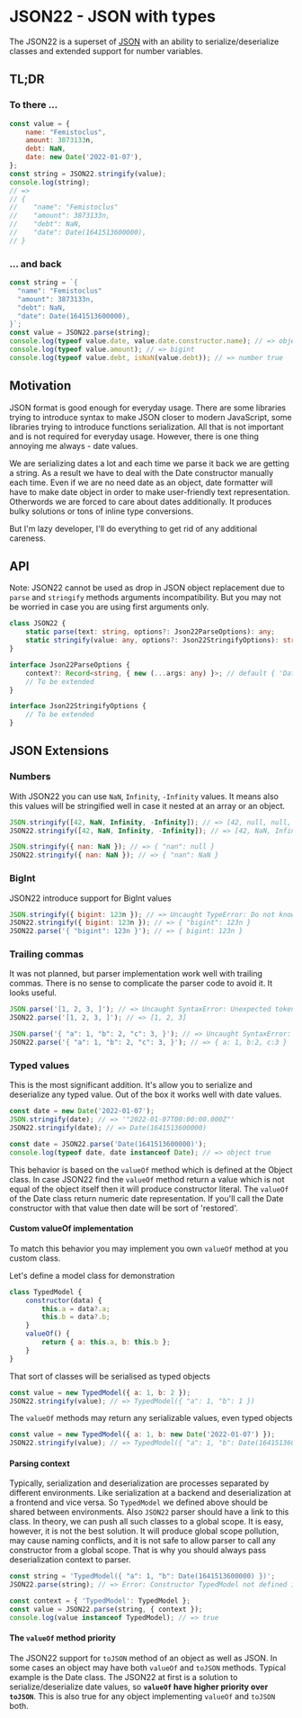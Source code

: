 # JSON22 - JSON with types
The JSON22 is a superset of [JSON](https://tools.ietf.org/html/rfc7159) with an ability to serialize/deserialize 
classes and extended support for number variables.

## TL;DR
### To there ...
```javascript
const value = {
    name: "Femistoclus",
    amount: 3873133n,
    debt: NaN,
    date: new Date('2022-01-07'),
};
const string = JSON22.stringify(value);
console.log(string);
// =>
// {
//    "name": "Femistoclus"
//    "amount": 3873133n,
//    "debt": NaN,
//    "date": Date(1641513600000),
// }
```

### ... and back
```javascript
const string = `{
  "name": "Femistoclus"
  "amount": 3873133n,
  "debt": NaN,
  "date": Date(1641513600000),
}`;
const value = JSON22.parse(string);
console.log(typeof value.date, value.date.constructor.name); // => object Date
console.log(typeof value.amount); // => bigint
console.log(typeof value.debt, isNaN(value.debt)); // => number true
```
## Motivation
JSON format is good enough for everyday usage. There are some libraries trying to introduce syntax to make JSON closer
to modern JavaScript, some libraries trying to introduce functions serialization. All that is not important and is not
required for everyday usage. However, there is one thing annoying me always - date values. 

We are serializing dates a lot and each time we parse it back we are getting a string. As a result we have to deal with 
the Date constructor manually each time. Even if we are no need date as an object, date formatter will have to make date 
object in order to make user-friendly text representation. Otherwords we are forced to care about dates additionally.
It produces bulky solutions or tons of inline type conversions.

But I'm lazy developer, I'll do everything to get rid of any additional careness.

## API
Note: JSON22 cannot be used as drop in JSON object replacement due to `parse` and `stringify` methods 
arguments incompatibility. But you may not be worried in case you are using first arguments only.
```typescript
class JSON22 {
    static parse(text: string, options?: Json22ParseOptions): any;
    static stringify(value: any, options?: Json22StringifyOptions): string;
}

interface Json22ParseOptions {
    context?: Record<string, { new (...args: any) }>; // default { 'Date': Date }
    // To be extended
}

interface Json22StringifyOptions {
    // To be extended
}
```

## JSON Extensions

### Numbers

With JSON22 you can use `NaN`, `Infinity`, `-Infinity` values. It means also this values will be stringified well 
in case it nested at an array or an object.
```javascript
JSON.stringify([42, NaN, Infinity, -Infinity]); // => [42, null, null, null] 
JSON22.stringify([42, NaN, Infinity, -Infinity]); // => [42, NaN, Infinity, -Infinity]
```
```javascript
JSON.stringify({ nan: NaN }); // => { "nan": null } 
JSON22.stringify({ nan: NaN }); // => { "nan": NaN }
```

### BigInt
JSON22 introduce support for BigInt values
```javascript
JSON.stringify({ bigint: 123n }); // => Uncaught TypeError: Do not know how to serialize a BigInt
JSON22.stringify({ bigint: 123n }); // => { "bigint": 123n } 
JSON22.parse('{ "bigint": 123n }'); // => { bigint: 123n }
```

### Trailing commas
It was not planned, but parser implementation work well with trailing commas. 
There is no sense to complicate the parser code to avoid it. It looks useful.

```javascript
JSON.parse('[1, 2, 3, ]'); // => Uncaught SyntaxError: Unexpected token ] in JSON at position 9
JSON22.parse('[1, 2, 3, ]'); // => [1, 2, 3]
```
```javascript
JSON.parse('{ "a": 1, "b": 2, "c": 3, }'); // => Uncaught SyntaxError: Unexpected token } in JSON at position 26
JSON22.parse('{ "a": 1, "b": 2, "c": 3, }'); // => { a: 1, b:2, c:3 }
```
### Typed values
This is the most significant addition. It's allow you to serialize and deserialize any typed value. 
Out of the box it works well with date values.
```javascript
const date = new Date('2022-01-07');
JSON.stringify(date); // => '"2022-01-07T00:00:00.000Z"'
JSON22.stringify(date); // => Date(1641513600000)
```
```javascript
const date = JSON22.parse('Date(1641513600000)');
console.log(typeof date, date instanceof Date); // => object true 
```
This behavior is based on the `valueOf` method which is defined at the Object class. 
In case JSON22 find the `valueOf` method return a value which is not equal of the object itself then it will produce
constructor literal. The `valueOf` of the Date class return numeric date representation. 
If you'll call the Date constructor with that value then date will be sort of 'restored'.

#### Custom valueOf implementation
To match this behavior you may implement you own `valueOf` method at you custom class.

Let's define a model class for demonstration
```javascript
class TypedModel {
    constructor(data) {
        this.a = data?.a;
        this.b = data?.b;
    }
    valueOf() {
        return { a: this.a, b: this.b };
    }
}
```
That sort of classes will be serialised as typed objects
```javascript
const value = new TypedModel({ a: 1, b: 2 });
JSON22.stringify(value); // => TypedModel({ "a": 1, "b": 1 }) 
```
The `valueOf` methods may return any serializable values, even typed objects
```javascript
const value = new TypedModel({ a: 1, b: new Date('2022-01-07') });
JSON22.stringify(value); // => TypedModel({ "a": 1, "b": Date(1641513600000) }) 
```
#### Parsing context
Typically, serialization and deserialization are processes separated by different environments. 
Like serialization at a backend and deserialization at a frontend and vice versa. 
So `TypedModel` we defined above should be shared between environments. 
Also `JSON22` parser should have a link to this class. In theory, we can push all such classes to a global scope. 
It is easy, however, it is not the best solution. It will produce global scope pollution, may cause naming conflicts,
and it is not safe to allow parser to call any constructor from a global scope. That is why you should always pass
deserialization context to parser.
```javascript
const string = 'TypedModel({ "a": 1, "b": Date(1641513600000) })';
JSON22.parse(string); // => Error: Constructor TypedModel not defined in the context

const context = { 'TypedModel': TypedModel };
const value = JSON22.parse(string, { context });
console.log(value instanceof TypedModel); // => true
```

#### The `valueOf` method priority
The JSON22 support for `toJSON` method of an object as well as JSON. In some cases an object may have both `valueOf` 
and `toJSON` methods. Typical example is the Date class. The JSON22 at first is a solution to serialize/deserialize 
date values, so __`valueOf` have higher priority over `toJSON`__. This is also true for any object implementing `valueOf` 
and `toJSON` both. 
